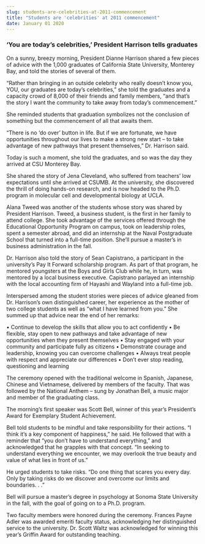 ```yaml
---
slug: students-are-celebrities-at-2011-commencement
title: "Students are 'celebrities' at 2011 commencement"
date: January 01 2020
---
```


<h3>‘You are today’s celebrities,’ President Harrison tells graduates</h3><p>On a sunny, breezy morning, President Dianne Harrison shared a few pieces of advice with the 1,000 graduates of California State University, Monterey Bay, and told the stories of several of them.
</p><p>“Rather than bringing in an outside celebrity who really doesn’t know you, YOU, our graduates are today’s celebrities,” she told the graduates and a capacity crowd of 8,000 of their friends and family members, “and that’s the story I want the community to take away from today’s commencement.”
</p><p>She reminded students that graduation symbolizes not the conclusion of something but the commencement of all that awaits them.
</p><p>“There is no ‘do over’ button in life. But if we are fortunate, we have opportunities throughout our lives to make a strong new start – to take advantage of new pathways that present themselves,” Dr. Harrison said.
</p><p>Today is such a moment, she told the graduates, and so was the day they arrived at CSU Monterey Bay.
</p><p>She shared the story of Jena Cleveland, who suffered from teachers’ low expectations until she arrived at CSUMB. At the university, she discovered the thrill of doing hands-on research, and is now headed to the Ph.D. program in molecular cell and developmental biology at UCLA.
</p><p>Alana Tweed was another of the students whose story was shared by President Harrison. Tweed, a business student, is the first in her family to attend college. She took advantage of the services offered through the Educational Opportunity Program on campus, took on leadership roles, spent a semester abroad, and did an internship at the Naval Postgraduate School that turned into a full-time position. She’ll pursue a master’s in business administration in the fall.
</p><p>Dr. Harrison also told the story of Sean Capistrano, a participant in the university’s Pay It Forward scholarship program. As part of that program, he mentored youngsters at the Boys and Girls Club while he, in turn, was mentored by a local business executive. Capistrano parlayed an internship with the local accounting firm of Hayashi and Wayland into a full-time job.
</p><p>Interspersed among the student stories were pieces of advice gleaned from Dr. Harrison’s own distinguished career, her experience as the mother of two college students as well as “what I have learned from you.” She summed up that advice near the end of her remarks:
</p><p>• Continue to develop the skills that allow you to act confidently • Be flexible, stay open to new pathways and take advantage of new opportunities when they present themselves • Stay engaged with your community and participate fully as citizens • Demonstrate courage and leadership, knowing you can overcome challenges • Always treat people with respect and appreciate our differences • Don’t ever stop reading, questioning and learning
</p><p>The ceremony opened with the traditional welcome in Spanish, Japanese, Chinese and Vietnamese, delivered by members of the faculty. That was followed by the National Anthem – sung by Jonathan Bell, a music major and member of the graduating class.
</p><p>The morning’s first speaker was Scott Bell, winner of this year’s President’s Award for Exemplary Student Achievement.
</p><p>Bell told students to be mindful and take responsibility for their actions. “I think it’s a key component of happiness,” he said. He followed that with a reminder that “you don’t have to understand everything,” and acknowledged that he grapples with that concept. “In seeking to understand everything we encounter, we may overlook the true beauty and value of what lies in front of us.”
</p><p>He urged students to take risks. “Do one thing that scares you every day. Only by taking risks do we discover and overcome our limits and boundaries. . .”
</p><p>Bell will pursue a master’s degree in psychology at Sonoma State University in the fall, with the goal of going on to a Ph.D. program.
</p><p>Two faculty members were honored during the ceremony. Frances Payne Adler was awarded emeriti faculty status, acknowledging her distinguished service to the university. Dr. Scott Waltz was acknowledged for winning this year’s Griffin Award for outstanding teaching.
</p>
